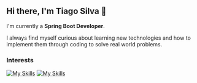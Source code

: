 ## Hi there, I'm Tiago Silva 👋

I'm currently a <b>Spring Boot Developer</b>.

I always find myself curious about learning new technologies and how to implement them through coding to solve real world problems.

### Interests
[![My Skills](https://skillicons.dev/icons?i=java,spring,mysql,postgresql)](https://skillicons.dev)
[![My Skills](https://skillicons.dev/icons?i=docker,git,aws)](https://skillicons.dev)


